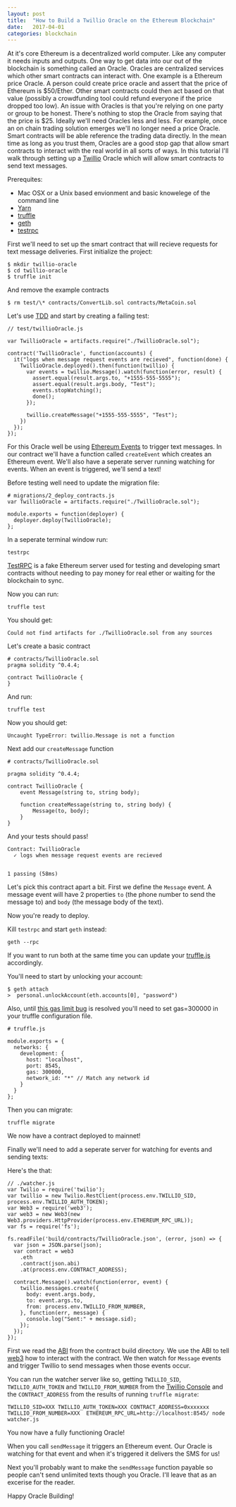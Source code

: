 ```yaml
---
layout: post
title:  "How to Build a Twillio Oracle on the Ethereum Blockchain"
date:   2017-04-01
categories: blockchain
---
```


At it's core Ethereum is a decentralized world computer. Like any computer it
needs inputs and outputs. One way to get data into our out of the blockchain
is something called an Oracle. Oracles are centralized services which other
smart contracts can interact with. One example is a Ethereum price Oracle. A
person could create price oracle and assert that the price of Ethereum is
$50/Ether. Other smart contracts could then act based on that value (possibly
a crowdfunding tool could refund everyone if the price dropped too low). An
issue with Oracles is that you're relying on one party or group to be honest.
There's nothing to stop the Oracle from saying that the price is $25. Ideally
we'll need Oracles less and less. For example, once an on chain trading
solution emerges we'll no longer need a price Oracle. Smart contracts will be
able reference the trading data directly. In the mean time as long as you trust them,  Oracles are a good stop
gap that allow smart contracts to interact with the real world in all sorts of
ways. In this tutorial I'll walk through setting up a [Twillio](https://www.twilio.com/) Oracle which
will allow smart contracts to send text messages.

Prerequites:

 - Mac OSX or a Unix based envionment and basic knowelege of the command line
 - [Yarn](https://github.com/yarnpkg/yarn)
 - [truffle](https://github.com/trufflesuite/truffle)
 - [geth](https://github.com/ethereum/go-ethereum/wiki/geth)
 - [testrpc]( https://github.com/ethereumjs/testrpc)


First we'll need to set up the smart contract that will recieve requests for text message deliveries. First initialize the project:

    $ mkdir twillio-oracle
    $ cd twillio-oracle
    $ truffle init

And remove the example contracts

    $ rm test/\* contracts/ConvertLib.sol contracts/MetaCoin.sol

Let's use [TDD](https://en.wikipedia.org/wiki/Test-driven_development) and start by creating a failing test:


    // test/twillioOracle.js

    var TwillioOracle = artifacts.require("./TwillioOracle.sol");

    contract('TwillioOracle', function(accounts) {
      it("logs when message request events are recieved", function(done) {
        TwillioOracle.deployed().then(function(twillio) {
          var events = twillio.Message().watch(function(error, result) {
            assert.equal(result.args.to, "+1555-555-5555");
            assert.equal(result.args.body, "Test");
            events.stopWatching();
            done();
          });

          twillio.createMessage("+1555-555-5555", "Test");
        })
      });
    });

For this Oracle well be using [Ethereum Events](http://solidity.readthedocs.io/en/develop/contracts.html#events) to trigger text messages. In our contract we'll have a function called `createEvent` which creates an Ethereum event. We'll also have a seperate server running watching for events. When an event is triggered, we'll send a text!

Before testing well need to update the migration file:

    # migrations/2_deploy_contracts.js
    var TwillioOracle = artifacts.require("./TwillioOracle.sol");

    module.exports = function(deployer) {
      deployer.deploy(TwillioOracle);
    };

In a seperate terminal window run:

    testrpc

[TestRPC](https://github.com/ethereumjs/testrpc) is a fake Ethereum server
used for testing and developing smart contracts without needing to pay money
for real ether or waiting for the blockchain to sync.

Now you can run:

    truffle test

You should get:

    Could not find artifacts for ./TwillioOracle.sol from any sources

Let's create a basic contract

    # contracts/TwillioOracle.sol
    pragma solidity ^0.4.4;

    contract TwillioOracle {
    }

And run:

    truffle test

Now you should get:

    Uncaught TypeError: twillio.Message is not a function

Next add our `createMessage` function

    # contracts/TwillioOracle.sol

    pragma solidity ^0.4.4;

    contract TwillioOracle {
        event Message(string to, string body);

        function createMessage(string to, string body) {
            Message(to, body);
        }
    }

And your tests should pass!

    Contract: TwillioOracle
      ✓ logs when message request events are recieved


    1 passing (58ms)

Let's pick this contract apart a bit. First we define the `Message` event. A
message event will have 2 properties `to` (the phone number to send the
message to) and `body` (the message body of the text).



 
Now you're ready to deploy.

Kill `testrpc` and start `geth` instead:

    geth --rpc

If you want to run both at the same time you can update your
[truffle.js](http://truffleframework.com/docs/advanced/configuration#networks) accordingly.


You'll need to start by unlocking your account:

    $ geth attach
    >  personal.unlockAccount(eth.accounts[0], "password")

Also, until [this gas limit bug](https://github.com/trufflesuite/truffle/issues/271) is resolved you'll need to set gas=300000 in your truffle configuration file.


    # truffle.js

    module.exports = {
      networks: {
        development: {
          host: "localhost",
          port: 8545,
          gas: 300000,
          network_id: "*" // Match any network id
        }
      }
    };

Then you can migrate:

    truffle migrate


We now have a contract deployed to mainnet!

Finally we'll need to add a seperate server for watching for events and sending texts:

Here's the that:

    // ./watcher.js
    var Twilio = require('twilio');
    var twillio = new Twilio.RestClient(process.env.TWILLIO_SID, process.env.TWILLIO_AUTH_TOKEN);
    var Web3 = require('web3');
    var web3 = new Web3(new Web3.providers.HttpProvider(process.env.ETHEREUM_RPC_URL));
    var fs = require('fs');

    fs.readFile('build/contracts/TwillioOracle.json', (error, json) => {
      var json = JSON.parse(json);
      var contract = web3
        .eth
        .contract(json.abi)
        .at(process.env.CONTRACT_ADDRESS);

      contract.Message().watch(function(error, event) {
        twillio.messages.create({
          body: event.args.body,
          to: event.args.to,
          from: process.env.TWILLIO_FROM_NUMBER,
        }, function(err, message) {
          console.log("Sent:" + message.sid);
        });
      });
    });

First we read the
[ABI](https://github.com/ethereum/wiki/wiki/Ethereum-Contract-ABI) from the
contract build directory. We use the ABI to tell
[web3](https://github.com/ethereum/web3.js/) how to interact with the
contract. We then watch for `Message` events and trigger Twillio to send messages when those events occur.

You can run the watcher server like so, getting `TWILLIO_SID`, `TWILLIO_AUTH_TOKEN` and `TWILLIO_FROM_NUMBER` from the [Twillio Console](https://www.twilio.com/console) and the `CONTRACT_ADDRESS` from the results of running `truffle migrate`:

    TWILLIO_SID=XXX TWILLIO_AUTH_TOKEN=XXX CONTRACT_ADDRESS=0xxxxxxx TWILLIO_FROM_NUMBER=XXX  ETHEREUM_RPC_URL=http://localhost:8545/ node watcher.js

You now have a fully functioning Oracle!

When you call `sendMessage` it triggers an Ethereum event. Our Oracle is
watching for that event and when it's triggered it delivers the SMS for us!

Next you'll probably want to make the `sendMessage` function payable so people
can't send unlimited texts though you Oracle. I'll leave that as an excerise
for the reader.


Happy Oracle Building!
